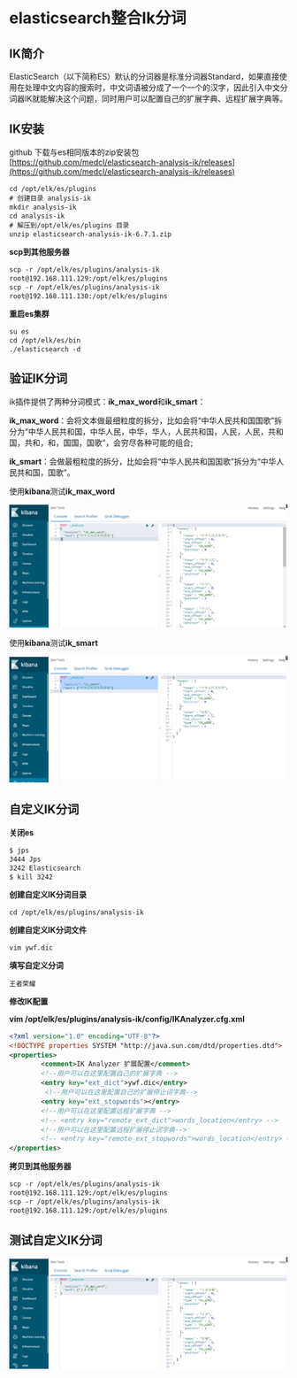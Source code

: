 # elasticsearch整合Ik分词

## IK简介

ElasticSearch（以下简称ES）默认的分词器是标准分词器Standard，如果直接使用在处理中文内容的搜索时，中文词语被分成了一个一个的汉字，因此引入中文分词器IK就能解决这个问题，同时用户可以配置自己的扩展字典、远程扩展字典等。

## IK安装

github 下载与es相同版本的zip安装包[https://github.com/medcl/elasticsearch-analysis-ik/releases](https://github.com/medcl/elasticsearch-analysis-ik/releases)

```shell
cd /opt/elk/es/plugins
# 创建目录 analysis-ik
mkdir analysis-ik
cd analysis-ik
# 解压到/opt/elk/es/plugins 目录
unzip elasticsearch-analysis-ik-6.7.1.zip
```

**scp到其他服务器**

```shell
scp -r /opt/elk/es/plugins/analysis-ik root@192.168.111.129:/opt/elk/es/plugins
scp -r /opt/elk/es/plugins/analysis-ik root@192.168.111.130:/opt/elk/es/plugins
```

**重启es集群**

```shell
su es
cd /opt/elk/es/bin
./elasticsearch -d
```

## 验证IK分词

ik插件提供了两种分词模式：**ik_max_word**和**ik_smart**：

**ik_max_word**：会将文本做最细粒度的拆分，比如会将“中华人民共和国国歌”拆分为“中华人民共和国，中华人民，中华，华人，人民共和国，人民，人民，共和国，共和，和，国国，国歌”，会穷尽各种可能的组合;

**ik_smart**：会做最粗粒度的拆分，比如会将“中华人民共和国国歌”拆分为“中华人民共和国，国歌”。 



使用**kibana**测试**ik_max_word**

![img](img/es09.png)



使用**kibana**测试**ik_smart**

![img](img/es10.png)



## 自定义IK分词

**关闭es**

```shell
$ jps
3444 Jps
3242 Elasticsearch
$ kill 3242
```

**创建自定义IK分词目录**

```shell
cd /opt/elk/es/plugins/analysis-ik
```

**创建自定义IK分词文件**

```shell
vim ywf.dic
```

**填写自定义分词**

```
王者荣耀
```

**修改IK配置**

**vim /opt/elk/es/plugins/analysis-ik/config/IKAnalyzer.cfg.xml** 

```xml
<?xml version="1.0" encoding="UTF-8"?>
<!DOCTYPE properties SYSTEM "http://java.sun.com/dtd/properties.dtd">
<properties>
        <comment>IK Analyzer 扩展配置</comment>
        <!--用户可以在这里配置自己的扩展字典 -->
        <entry key="ext_dict">ywf.dic</entry>
         <!--用户可以在这里配置自己的扩展停止词字典-->
        <entry key="ext_stopwords"></entry>
        <!--用户可以在这里配置远程扩展字典 -->
        <!-- <entry key="remote_ext_dict">words_location</entry> -->
        <!--用户可以在这里配置远程扩展停止词字典-->
        <!-- <entry key="remote_ext_stopwords">words_location</entry> -->
</properties>
```

**拷贝到其他服务器**

```shell
scp -r /opt/elk/es/plugins/analysis-ik root@192.168.111.129:/opt/elk/es/plugins
scp -r /opt/elk/es/plugins/analysis-ik root@192.168.111.129:/opt/elk/es/plugins
```

## 测试自定义IK分词

![img](img/es11.png)

